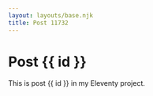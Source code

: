 ```yaml
---
layout: layouts/base.njk
title: Post 11732
---
```


# Post {{ id }}

This is post {{ id }} in my Eleventy project.
